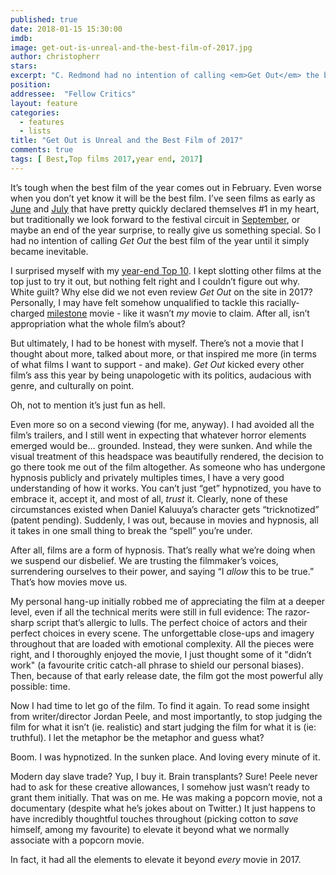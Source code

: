 ```yaml
---
published: true
date: 2018-01-15 15:30:00
imdb: 
image: get-out-is-unreal-and-the-best-film-of-2017.jpg
author: christopherr 
stars: 
excerpt: "C. Redmond had no intention of calling <em>Get Out</em> the best film of the year until it simply became inevitable."
position: 
addressee:  "Fellow Critics"
layout: feature
categories: 
  - features
  - lists
title: "Get Out is Unreal and the Best Film of 2017"
comments: true
tags: [ Best,Top films 2017,year end, 2017]
---
```

It’s tough when the best film of the year comes out in February. Even worse when you don’t yet know it will be the best film. I’ve seen films as early as [June](http://www.dearcastandcrew.com/content/2016/1/11/inside-out-is-easily-the-best-film-of-2015.html) and [July](http://www.dearcastandcrew.com/content/2017/1/16/swiss-army-man-is-the-best-and-ballsiest-film-of-2016.html) that have pretty quickly declared themselves #1 in my heart, but traditionally we look forward to the festival circuit in [September](http://www.dearcastandcrew.com/content/2015/1/5/yes-nightcrawler-is-the-best-film-of-2014.html), or maybe an end of the year surprise, to really give us something special. So I had no intention of calling _Get Out_ the best film of the year until it simply became inevitable.

I surprised myself with my [year-end Top 10](http://www.dearcastandcrew.com/content/2017/12/30/2017-c-redmonds-top-films-of-2017.html). I kept slotting other films at the top just to try it out, but nothing felt right and I couldn’t figure out why. White guilt? Why else did we not even review _Get Out_ on the site in 2017? Personally, I may have felt somehow unqualified to tackle this racially-charged [milestone](http://www.indiewire.com/2017/04/get-out-breaks-record-jordan-peele-debut-screenplay-highest-grossing-1201799905/) movie - like it wasn’t _my_ movie to claim. After all, isn’t appropriation what the whole film’s about?

But ultimately, I had to be honest with myself. There’s not a movie that I thought about more, talked about more, or that inspired me more (in terms of what films I want to support - and make). _Get Out_ kicked every other film’s ass this year by being unapologetic with its politics, audacious with genre, and culturally on point.

Oh, not to mention it’s just fun as hell.

Even more so on a second viewing (for me, anyway). I had avoided all the film’s trailers, and I still went in expecting that whatever horror elements emerged would be… grounded. Instead, they were sunken. And while the visual treatment of this headspace was beautifully rendered, the decision to go there took me out of the film altogether. As someone who has undergone hypnosis publicly and privately multiples times, I have a very good understanding of how it works. You can’t just “get” hypnotized, you have to embrace it, accept it, and most of all, _trust_ it. Clearly, none of these circumstances existed when Daniel Kaluuya’s character gets “tricknotized” (patent pending). Suddenly, I was out, because in movies and hypnosis, all it takes in one small thing to break the “spell” you’re under.

After all, films are a form of hypnosis. That’s really what we’re doing when we suspend our disbelief. We are trusting the filmmaker’s voices, surrendering ourselves to their power, and saying “I _allow_ this to be true.” That’s how movies move us.

My personal hang-up initially robbed me of appreciating the film at a deeper level, even if all the technical merits were still in full evidence: The razor-sharp script that’s allergic to lulls. The perfect choice of actors and their perfect choices in every scene. The unforgettable close-ups and imagery throughout that are loaded with emotional complexity. All the pieces were right, and I thoroughly enjoyed the movie, I just thought some of it &quot;didn’t work&quot; (a favourite critic catch-all  phrase to shield our personal biases). Then, because of that early release date, the film got the most powerful ally possible: time.

Now I had  time to let go of the film. To find it again. To read some insight from writer/director Jordan Peele, and most importantly, to stop judging the film for what it isn’t (ie. realistic) and start judging the film for what it is (ie: truthful). I let the metaphor be the metaphor and guess what?

Boom. I was hypnotized. In the sunken place. And loving every minute of it.

Modern day slave trade? Yup, I buy it. Brain transplants? Sure! Peele never had to ask for these creative allowances, I somehow just wasn’t ready to grant them initially. That was on me. He was making a popcorn movie, not a documentary (despite what he’s jokes about on Twitter.) It just happens to have incredibly thoughtful touches throughout (picking cotton to _save_ himself, among my favourite) to elevate it beyond what we normally associate with a popcorn movie.

In fact, it had all the elements to elevate it beyond _every_ movie in 2017.